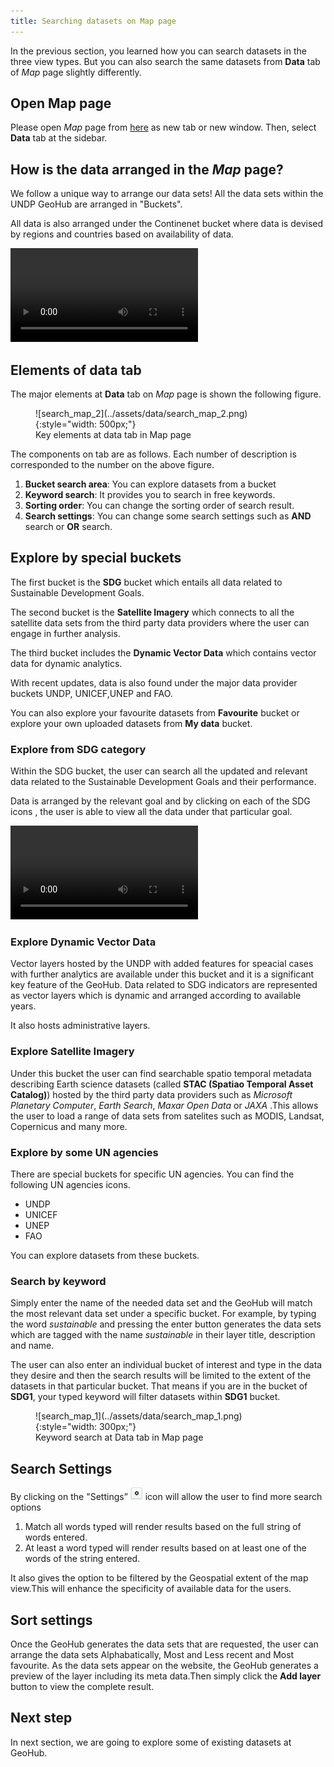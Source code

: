 ```yaml
---
title: Searching datasets on Map page
---
```


In the previous section, you learned how you can search datasets in the three view types. But you can also search the same datasets from **Data** tab of _Map_ page slightly differently.

## Open Map page

Please open _Map_ page from [here](https://geohub.data.undp.org/maps/edit) as new tab or new window. Then, select **Data** tab at the sidebar.

## How is the data arranged in the _Map_ page?

We follow a unique way to arrange our data sets! All the data sets within the UNDP GeoHub are arranged in "Buckets".

All data is also arranged under the Continenet bucket where data is devised by regions and countries based on availability of data.

![type:video](https://undpngddlsgeohubdev01.blob.core.windows.net/docs-assets/Videos/How_is_the%20data_arranged_in_the_GeoHub_.webm)

## Elements of data tab

The major elements at **Data** tab on _Map_ page is shown the following figure.

<figure markdown="span">
  ![search_map_2](../assets/data/search_map_2.png){:style="width: 500px;"}
  <figcaption>Key elements at data tab in Map page</figcaption>
</figure>

The components on tab are as follows. Each number of description is corresponded to the number on the above figure.

1. **Bucket search area**: You can explore datasets from a bucket
2. **Keyword search**: It provides you to search in free keywords.
3. **Sorting order**: You can change the sorting order of search result.
4. **Search settings**: You can change some search settings such as **AND** search or **OR** search.

## Explore by special buckets

The first bucket is the **SDG** bucket which entails all data related to Sustainable Development Goals.

The second bucket is the **Satellite Imagery** which connects to all the satellite data sets from the third party data providers where the user can engage in further analysis.

The third bucket includes the **Dynamic Vector Data** which contains vector data for dynamic analytics.

With recent updates, data is also found under the major data provider buckets UNDP, UNICEF,UNEP and FAO.

You can also explore your favourite datasets from **Favourite** bucket or explore your own uploaded datasets from **My data** bucket.

### Explore from SDG category

Within the SDG bucket, the user can search all the updated and relevant data related to the Sustainable Development Goals and their performance.

Data is arranged by the relevant goal and by clicking on each of the SDG icons , the user is able to view all the data under that particular goal.

![type:video](https://undpngddlsgeohubdev01.blob.core.windows.net/docs-assets/Videos/What_is_inside_SDG_Bucket_.webm)

### Explore Dynamic Vector Data

Vector layers hosted by the UNDP with added features for speacial cases with further analytics are available under this bucket and it is a significant key feature of the GeoHub.
Data related to SDG indicators are represented as vector layers which is dynamic and arranged according to available years.

It also hosts administrative layers.

### Explore Satellite Imagery

Under this bucket the user can find searchable spatio temporal metadata describing Earth science datasets (called **STAC (Spatiao Temporal Asset Catalog)**) hosted by the third party data providers such as _Microsoft Planetary Computer_, _Earth Search_, _Maxar Open Data_ or _JAXA_ .This allows the user to load a range of data sets from satelites such as MODIS, Landsat, Copernicus and many more.

### Explore by some UN agencies

There are special buckets for specific UN agencies. You can find the following UN agencies icons.

- UNDP
- UNICEF
- UNEP
- FAO

You can explore datasets from these buckets.

### Search by keyword

Simply enter the name of the needed data set and the GeoHub will match the most relevant data set under a specific bucket. For example, by typing the word _sustainable_ and pressing the enter button generates the data sets which are tagged with the name _sustainable_ in their layer title, description and name.

The user can also enter an individual bucket of interest and type in the data they desire and then the search results will be limited to the extent of the datasets in that particular bucket. That means if you are in the bucket of **SDG1**, your typed keyword will filter datasets within **SDG1** bucket.

<figure markdown="span">
  ![search_map_1](../assets/data/search_map_1.png){:style="width: 300px;"}
  <figcaption>Keyword search at Data tab in Map page</figcaption>
</figure>

## Search Settings

By clicking on the "Settings” ![Search_settings.png](../assets/data/Search_settings.png) icon will allow the user to find more search options

1. Match all words typed will render results based on the full string of words entered.
2. At least a word typed will render results based on at least one of the words of the string entered.

It also gives the option to be filtered by the Geospatial extent of the map view.This will enhance the specificity of available data for the users.

## Sort settings

Once the GeoHub generates the data sets that are requested, the user can arrange the data sets Alphabatically, Most and Less recent and Most favourite.
As the data sets appear on the website, the GeoHub generates a preview of the layer including its meta data.Then simply click the **Add layer** button to view the complete result.

## Next step

In next section, we are going to explore some of existing datasets at GeoHub.
